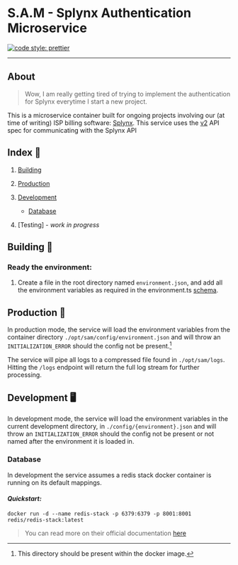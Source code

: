 # S.A.M - Splynx Authentication Microservice

[![code style: prettier](https://img.shields.io/badge/code_style-prettier-ff69b4.svg?style=flat-square)](https://github.com/prettier/prettier)

---

## About

> Wow, I am really getting tired of trying to implement the authentication for Splynx everytime I start a new project.

This is a microservice container built for ongoing projects involving our (at time of writing) ISP billing software: [Splynx][Splynx home].
This service uses the [v2][Splynx API Doc] API spec for communicating with the Splynx API

## Index :scroll:

1. [Building](#building-nut_and_bolt)
2. [Production](#production-briefcase)
3. [Development](#development-desktop_computer)

   - [Database](#database)

4. [Testing] - _work in progress_

## Building :nut_and_bolt:

### Ready the environment:

1. Create a file in the root directory named `environment.json`, and add all the environment variables as required in the environment.ts [schema][Convict schema].

## Production :briefcase:

In production mode, the service will load the environment variables from the container directory `./opt/sam/config/environment.json` and will throw an `INITIALIZATION_ERROR` should the config not be present.[^production_env]

The service will pipe all logs to a compressed file found in `./opt/sam/logs`. Hitting the `/logs` endpoint will return the full log stream for further processing.

## Development :desktop_computer:

In development mode, the service will load the environment variables in the current development directory, in `./config/{environment}.json` and will throw an `INITIALIZATION_ERROR` should the config not be present or not named after the environment it is loaded in.

### Database

In development the service assumes a redis stack docker container is running on its default mappings.

#### _Quickstart:_

```
docker run -d --name redis-stack -p 6379:6379 -p 8001:8001 redis/redis-stack:latest
```

> You can read more on their official documentation [here][Redis-stack docker install]

[^production_env]: This directory should be present within the docker image.

[Redis-stack docker install]: https://redis.io/docs/getting-started/install-stack/docker/
[Convict schema]: https://github.com/Rapid-Networks/Splynx_Authentication/blob/main/src/libraries/environment.ts
[Splynx home]: https://splynx.com/
[Splynx API Doc]: https://splynx.docs.apiary.io/
